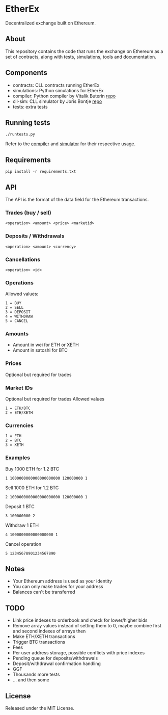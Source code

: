 EtherEx
=======

Decentralized exchange built on Ethereum.


About
-----

This repository contains the code that runs the exchange on Ethereum as a set of contracts, along with tests, simulations, tools and documentation.


Components
----------

* contracts: CLL contracts running EtherEx
* simulations: Python simulations for EtherEx
* compiler: Python compiler by Vitalik Buterin [repo](https://github.com/ethereum/compiler)
* cll-sim: CLL simulator by Joris Bontje [repo](https://github.com/jorisbontje/cll-sim)
* tests: extra tests


Running tests
-------------
```
./runtests.py
```

Refer to the [compiler](https://github.com/ethereum/compiler) and [simulator](https://github.com/jorisbontje/cll-sim) for their respective usage.


Requirements
------------
```
pip install -r requirements.txt
```


API
---
The API is the format of the data field for the Ethereum transactions.

### Trades (buy / sell)
```
<operation> <amount> <price> <marketid>
```

### Deposits / Withdrawals
```
<operation> <amount> <currency>
```

### Cancellations
```
<operation> <id>
```

### Operations
Allowed values:
```
1 = BUY
2 = SELL
3 = DEPOSIT
4 = WITHDRAW
5 = CANCEL
```

### Amounts
* Amount in wei for ETH or XETH
* Amount in satoshi for BTC

### Prices
Optional but required for trades

### Market IDs
Optional but required for trades
Allowed values
```
1 = ETH/BTC
2 = ETH/XETH
```

### Currencies
```
1 = ETH
2 = BTC
3 = XETH
```

### Examples
Buy 1000 ETH for 1.2 BTC
```
1 1000000000000000000000 120000000 1
```

Sell 1000 ETH for 1.2 BTC
```
2 1000000000000000000000 120000000 1
```

Deposit 1 BTC
```
3 100000000 2
```

Withdraw 1 ETH
```
4 1000000000000000000 1
```

Cancel operation
```
5 12345678901234567890
```


Notes
-----
* Your Ethereum address is used as your identity
* You can only make trades for your address
* Balances can't be transferred


TODO
----
* Link price indexes to orderbook and check for lower/higher bids
* Remove array values instead of setting them to 0, maybe combine first and second indexes of arrays then
* Make ETH/XETH transactions
* Trigger BTC transactions
* Fees
* Per user address storage, possible conflicts with price indexes
* Pending queue for deposits/withdrawals
* Deposit/withdrawal confirmation handling
* GGF
* Thousands more tests
* ... and then some


## License

Released under the MIT License.
